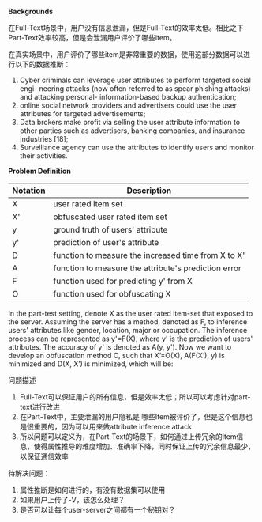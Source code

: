 **Backgrounds**



在Full-Text场景中，用户没有信息泄漏，但是Full-Text的效率太低。相比之下Part-Text效率较高，但是会泄漏用户评价了哪些item。

在真实场景中，用户评价了哪些item是非常重要的数据，使用这部分数据可以进行以下的数据推断：

1. Cyber criminals can leverage user attributes to perform targeted social engi- neering attacks (now often referred to as spear phishing attacks) and attacking personal- information-based backup authentication;
2. online social network providers and advertisers could use the user attributes for targeted advertisements;
3. Data brokers make profit via selling the user attribute information to other parties such as advertisers, banking companies, and insurance industries [18];
4. Surveillance agency can use the attributes to identify users and monitor their activities.



**Problem Definition**

| Notation | Description                                          |
| -------- | ---------------------------------------------------- |
| X        | user rated item set                                  |
| X'       | obfuscated user rated item set                       |
| y        | ground truth of users' attribute                     |
| y'       | prediction of user's attribute                       |
| D        | function to measure the increased time from X to X'  |
| A        | function to measure the attribute's prediction error |
| F        | function used for predicting y' from X               |
| O        | function used for obfuscating X                      |

In the part-test setting, denote X as the user rated item-set that exposed to the server. Assuming the server has a method, denoted as F, to inference users' attributes like gender, location, major or occupation. The inference process can be represented as y'=F(X), where y' is the prediction of users' attributes. The accuracy of y' is denoted as A(y, y'). Now we want to develop an obfuscation method O, such that X’=O(X), A(F(X’), y) is minimized and D(X, X’) is minimized, which will be:







问题描述

1. Full-Text可以保证用户的所有信息，但是效率太低；所以可以考虑针对part-text进行改进
2. 在Part-Text中，主要泄漏的用户隐私是 哪些Item被评价了，但是这个信息也是很重要的，因为可以用来做attribute inference attack
3. 所以问题可以定义为，在Part-Text的场景下，如何通过上传冗余的item信息，使得属性推导的难度增加、准确率下降，同时保证上传的冗余信息最少，以保证通信效率



待解决问题：

1. 属性推断是如何进行的，有没有数据集可以使用
2. 如果用户上传了-V，该怎么处理？
3. 是否可以让每个user-server之间都有一个秘钥对？